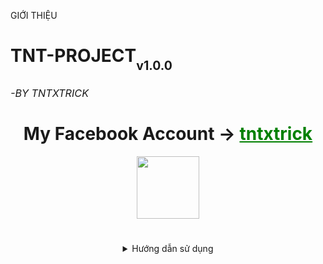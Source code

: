GIỚI THIỆU 

<h1>TNT-PROJECT<sub><sub>v1.0.0</sub><sub><sub><h6>-BY TNTXTRICK</h6></sub></sub></sub>

<div align="center">
  My Facebook Account ->
  <a href="https://www.facebook.com/tntxtrick" style="color: green;">tntxtrick</a></h3></div>

> 
<p align="center">
    <img align="center" src="https://i.imgur.com/OqfFVUP.gif" width="100"/>
<h1 align="center"> </h1>
   
   <details>
   <summary align="center"> Hướng dẫn sử dụng </summary>

> <h6 align='center'> Các bước để chạy bot messenger trên replit:<br></h6>
1. Click vô link để tải c3c (https://github.com/c3cbot/c3c-fbstate.git). 
2.  Mở app kiwi đăng nhập Facebook, upload file c3c để tải, copy fbstate về
3. Sau đó quay lại file dán vào ***`appstate.json`***.
4.  Bạn có thể chỉnh sửa thông tin bot tại ***`config.json`***.
5.  Để bot được hoạt động hãy ấn ***`RUN`***.
6.  Chúc bạn một ngày tốt lành và sử dụng dịch vụ vui vẻ! 😘. 
```bash
"BOTNAME": "BOT_NAME",
"PREFIX": "/",
"ADMINBOT": [
    "THAY ID CỦA BẠN VÀO"

```
###### Chat with Me (https://www.facebook.com/tntxtrick)
###### Mua src api, bot liên hệ mik. 
 
 *Note: Không thay đổi bất kì credits trong xảy ra vấn đề gì thì mik ko chịu trách nhiệm. 
</details>
